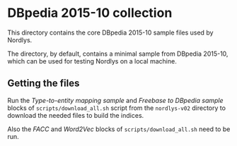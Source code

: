 # DBpedia 2015-10 collection

This directory contains the core DBpedia 2015-10 sample files used by Nordlys. 

The directory, by default, contains  a minimal sample from DBpedia 2015-10, which can be used for testing Nordlys on a local machine.


## Getting the files

Run the *Type-to-entity mapping sample*  and *Freebase to DBpedia sample*  blocks of `scripts/download_all.sh` script from the `nordlys-v02` directory to download the needed files to build the indices.

Also the *FACC* and *Word2Vec* blocks of  `scripts/download_all.sh` need to be run.

